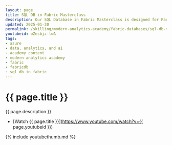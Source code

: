 ```yaml
---
layout: page
title: SQL DB in Fabric Masterclass
description: Our SQL Database in Fabric Masterclass is designed for Partners to get the skills and information needed to position SQL Databases in Fabric.
updated: 2025-01-30
permalink: /skilling/modern-analytics-academy/fabric-databases/sql-db-masterclass
youtubeid: oZesbjz-lwA
tags: 
- azure
- data, analytics, and ai
- academy content
- modern analytics academy
- fabric
- fabricdb
- sql db in fabric
---
```


# {{ page.title }}

{{ page.description }}

* [Watch {{ page.title }}](https://www.youtube.com/watch?v={{ page.youtubeid }})

{% include youtubethumb.md %}
